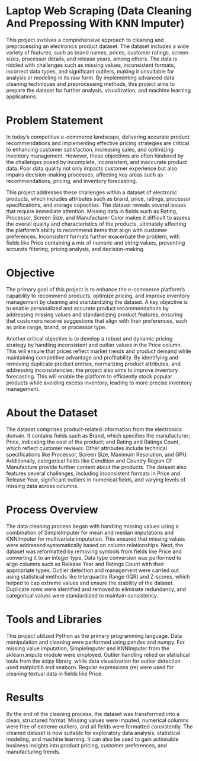 # Laptop Web Scraping  (Data Cleaning And Prepossing With KNN Imputer)
This project involves a comprehensive approach to cleaning and preprocessing an electronics product dataset. The dataset includes a wide variety of features, such as brand names, prices, customer ratings, screen sizes, processor details, and release years, among others. The data is riddled with challenges such as missing values, inconsistent formats, incorrect data types, and significant outliers, making it unsuitable for analysis or modeling in its raw form. By implementing advanced data cleaning techniques and preprocessing methods, this project aims to prepare the dataset for further analysis, visualization, and machine learning applications.


# Problem Statement
In today’s competitive e-commerce landscape, delivering accurate product recommendations and implementing effective pricing strategies are critical to enhancing customer satisfaction, increasing sales, and optimizing inventory management. However, these objectives are often hindered by the challenges posed by incomplete, inconsistent, and inaccurate product data. Poor data quality not only impacts customer experience but also impairs decision-making processes, affecting key areas such as recommendations, pricing, and inventory forecasting.

This project addresses these challenges within a dataset of electronic products, which includes attributes such as brand, price, ratings, processor specifications, and storage capacities. The dataset reveals several issues that require immediate attention. Missing data in fields such as Rating, Processor, Screen Size, and Manufacturer Color makes it difficult to assess the overall quality and characteristics of the products, ultimately affecting the platform’s ability to recommend items that align with customer preferences. Inconsistent formats further exacerbate the problem, with fields like Price containing a mix of numeric and string values, preventing accurate filtering, pricing analysis, and decision-making.


# Objective
The primary goal of this project is to enhance the e-commerce platform’s capability to recommend products, optimize pricing, and improve inventory management by cleaning and standardizing the dataset. A key objective is to enable personalized and accurate product recommendations by addressing missing values and standardizing product features, ensuring that customers receive suggestions that align with their preferences, such as price range, brand, or processor type.

Another critical objective is to develop a robust and dynamic pricing strategy by handling inconsistent and outlier values in the Price column. This will ensure that prices reflect market trends and product demand while maintaining competitive advantage and profitability. By identifying and removing duplicate product entries, normalizing product attributes, and addressing inconsistencies, the project also aims to improve inventory forecasting. This will enable the platform to efficiently stock popular products while avoiding excess inventory, leading to more precise inventory management.

# About the Dataset
The dataset comprises product-related information from the electronics domain. It contains fields such as Brand, which specifies the manufacturer; Price, indicating the cost of the product; and Rating and Ratings Count, which reflect customer reviews. Other attributes include technical specifications like Processor, Screen Size, Maximum Resolution, and GPU. Additionally, categorical fields like Condition and Country Region Of Manufacture provide further context about the products. The dataset also features several challenges, including inconsistent formats in Price and Release Year, significant outliers in numerical fields, and varying levels of missing data across columns.

# Process Overview
The data cleaning process began with handling missing values using a combination of SimpleImputer for mean and median imputations and KNNImputer for multivariate imputation. This ensured that missing values were addressed systematically based on column relationships. Next, the dataset was reformatted by removing symbols from fields like Price and converting it to an integer type. Data type conversion was performed to align columns such as Release Year and Ratings Count with their appropriate types. Outlier detection and management were carried out using statistical methods like Interquartile Range (IQR) and Z-scores, which helped to cap extreme values and ensure the stability of the dataset. Duplicate rows were identified and removed to eliminate redundancy, and categorical values were standardized to maintain consistency.


# Tools and Libraries
This project utilized Python as the primary programming language. Data manipulation and cleaning were performed using pandas and numpy. For missing value imputation, SimpleImputer and KNNImputer from the sklearn.impute module were employed. Outlier handling relied on statistical tools from the scipy library, while data visualization for outlier detection used matplotlib and seaborn. Regular expressions (re) were used for cleaning textual data in fields like Price.

# Results
By the end of the cleaning process, the dataset was transformed into a clean, structured format. Missing values were imputed, numerical columns were free of extreme outliers, and all fields were formatted consistently. The cleaned dataset is now suitable for exploratory data analysis, statistical modeling, and machine learning. It can also be used to gain actionable business insights into product pricing, customer preferences, and manufacturing trends.




